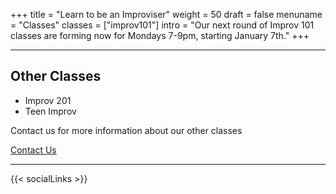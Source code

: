 +++
title = "Learn to be an Improviser"
weight = 50
draft = false
menuname = "Classes"
classes = ["improv101"]
intro = "Our next round of Improv 101 classes are forming now for Mondays 7-9pm, starting January 7th."
+++

---



## Other Classes

* Improv 201
* Teen Improv

Contact us for more information about our other classes

<a href="/#contact" class="button special">Contact Us</a>

---

{{< socialLinks >}}
